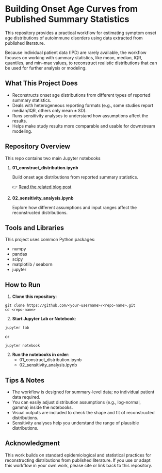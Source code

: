 # Building Onset Age Curves from Published Summary Statistics

This repository provides a practical workflow for estimating symptom onset age distributions of autoimmune disorders using data extracted from published literature.

Because individual patient data (IPD) are rarely available, the workflow focuses on working with summary statistics, like mean, median, IQR, quantiles, and min–max values, to reconstruct realistic distributions that can be used for further analysis or modeling.


## What This Project Does

- Reconstructs onset age distributions from different types of reported summary statistics.
- Deals with heterogeneous reporting formats (e.g., some studies report median/IQR, others only mean ± SD).
- Runs sensitivity analyses to understand how assumptions affect the results.
- Helps make study results more comparable and usable for downstream modeling.



## Repository Overview

This repo contains two main Jupyter notebooks

1. **01_construct_distribution.ipynb**
    
    Build onset age distributions from reported summary statistics.
    
    👉 [Read the related blog post](https://davidzhao1015.github.io/blog/2025/reconstruct-age-distribution/)
    
2. **02_sensitivity_analysis.ipynb**
    
    Explore how different assumptions and input ranges affect the reconstructed distributions.
    
<!--3. **03_fat_tail_optimization.ipynb**
    
    Fine-tune distribution parameters to better capture long tails in the data.-->
    

## Tools and Libraries

This project uses common Python packages:

- numpy
- pandas
- scipy
- matplotlib / seaborn
- jupyter

<!--Install everything with:

```
pip install -r requirements.txt
```-->

## How to Run

1. **Clone this repository**:

```
git clone https://github.com/<your-username>/<repo-name>.git
cd <repo-name>
```

2. **Start Jupyter Lab or Notebook**:

```
jupyter lab
```
or

```
jupyter notebook
```

2. **Run the notebooks in order**:
    - 01_construct_distribution.ipynb
    - 02_sensitivity_analysis.ipynb
    <!--- 03_fat_tail_optimization.ipynb-->

## Tips & Notes

- The workflow is designed for summary-level data; no individual patient data required.
- You can easily adjust distribution assumptions (e.g., log-normal, gamma) inside the notebooks.
- Visual outputs are included to check the shape and fit of reconstructed distributions.
- Sensitivity analyses help you understand the range of plausible distributions.


<!--## ** License**

This project is released under the [MIT License](https://www.notion.so/LICENSE).-->


## Acknowledgment

This work builds on standard epidemiological and statistical practices for reconstructing distributions from published literature.
If you use or adapt this workflow in your own work, please cite or link back to this repository.
